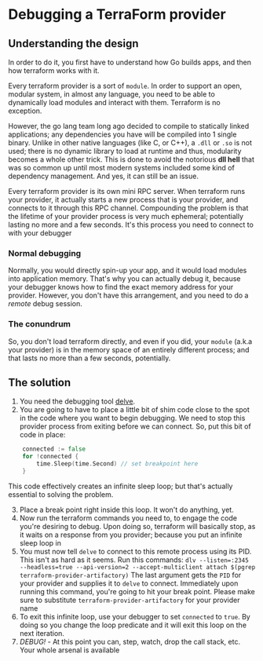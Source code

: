 # Debugging a TerraForm provider

## Understanding the design

In order to do it, you first have to understand how Go builds apps, and then how terraform works with it.

Every terraform provider is a sort of `module`. In order to support an open, modular system, in almost any language, you need to be able to dynamically load modules and interact with them. Terraform is no exception.

However, the go lang team long ago decided to compile to statically linked applications; any dependencies you have will be compiled into 1 single binary. Unlike in other native languages (like C, or C++), a `.dll` or `.so` is not used; there is no dynamic library to load at runtime and thus, modularity becomes a whole other trick. This is done to avoid the notorious **dll hell** that was so common up until most modern systems included some kind of dependency management. And yes, it can still be an issue.

Every terraform provider is its own mini RPC server. When terraform runs your provider, it actually starts a new process that is your provider, and connects to it through this RPC channel. Compounding the problem is that the lifetime of your provider process is very much ephemeral; potentially lasting no more and a few seconds. It's this process you need to connect to with your debugger

### Normal debugging
Normally, you would directly spin-up your app, and it would load modules into application memory. That's why you can actually debug it, because your debugger knows how to find the exact memory address for your provider. However, you don't have this arrangement, and you need to do a _remote_ debug session.

### The conundrum
So, you don't load terraform directly, and even if you did, your `module` (a.k.a your provider) is in the memory space of an entirely different process; and that lasts no more than a few seconds, potentially.  

## The solution

1. You need the debugging tool [delve](https://github.com/go-delve/delve).
2. You are going to have to place a little bit of shim code close to the spot in the code where you want to begin debugging. We need to stop this provider process from exiting before we can connect. So, put this bit of code in place:
```go
	connected := false
	for !connected {
		time.Sleep(time.Second) // set breakpoint here
	}
```
This code effectively creates an infinite sleep loop; but that's actually essential to solving the problem.

3. Place a break point right inside this loop. It won't do anything, yet.
4. Now run the terraform commands you need to, to engage the code you're desiring to debug. Upon doing so, terraform will basically stop, as it waits on a response from you provider; because you put an infinite sleep loop in
5. You must now tell `delve` to connect to this remote process using its PID. This isn't as hard as it seems.
Run this commands:
`dlv --listen=:2345 --headless=true --api-version=2 --accept-multiclient attach $(pgrep terraform-provider-artifactory)`
The last argument gets the `PID` for your provider and supplies it to `delve` to connect. Immediately upon running this command, you're going to hit your break point. Please make sure to substitute `terraform-provider-artifactory` for your provider name
6. To exit this infinite loop, use your debugger to set `connected` to `true`. By doing so you change the loop predicate and it will exit this loop on the next iteration.
7. *DEBUG!* - At this point you can, step, watch, drop the call stack, etc. Your whole arsenal is available
